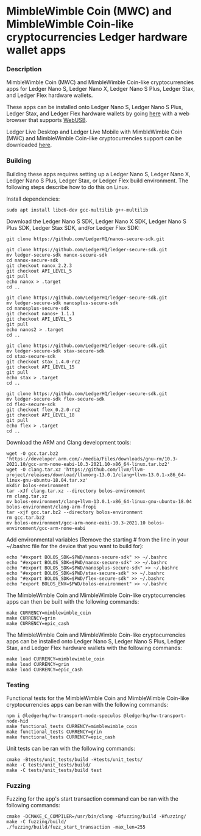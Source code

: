 # MimbleWimble Coin (MWC) and MimbleWimble Coin-like cryptocurrencies Ledger hardware wallet apps

### Description
MimbleWimble Coin (MWC) and MimbleWimble Coin-like cryptocurrencies apps for Ledger Nano S, Ledger Nano X, Ledger Nano S Plus, Ledger Stax, and Ledger Flex hardware wallets.

These apps can be installed onto Ledger Nano S, Ledger Nano S Plus, Ledger Stax, and Ledger Flex hardware wallets by going [here](https://htmlpreview.github.io/?https://github.com/NicolasFlamel1/Ledger-MimbleWimble-Coin/blob/master/tools/installer/index.html) with a web browser that supports [WebUSB](https://caniuse.com/webusb).

Ledger Live Desktop and Ledger Live Mobile with MimbleWimble Coin (MWC) and MimbleWimble Coin-like cryptocurrencies support can be downloaded [here](https://github.com/NicolasFlamel1/ledger-live/releases).

### Building
Building these apps requires setting up a Ledger Nano S, Ledger Nano X, Ledger Nano S Plus, Ledger Stax, or Ledger Flex build environment. The following steps describe how to do this on Linux.

Install dependencies:
```
sudo apt install libc6-dev gcc-multilib g++-multilib
```
Download the Ledger Nano S SDK, Ledger Nano X SDK, Ledger Nano S Plus SDK, Ledger Stax SDK, and/or Ledger Flex SDK:
```
git clone https://github.com/LedgerHQ/nanos-secure-sdk.git

git clone https://github.com/LedgerHQ/ledger-secure-sdk.git
mv ledger-secure-sdk nanox-secure-sdk
cd nanox-secure-sdk
git checkout nanox_2.2.3
git checkout API_LEVEL_5
git pull
echo nanox > .target
cd ..

git clone https://github.com/LedgerHQ/ledger-secure-sdk.git
mv ledger-secure-sdk nanosplus-secure-sdk
cd nanosplus-secure-sdk
git checkout nanos+_1.1.1
git checkout API_LEVEL_5
git pull
echo nanos2 > .target
cd ..

git clone https://github.com/LedgerHQ/ledger-secure-sdk.git
mv ledger-secure-sdk stax-secure-sdk
cd stax-secure-sdk
git checkout stax_1.4.0-rc2
git checkout API_LEVEL_15
git pull
echo stax > .target
cd ..

git clone https://github.com/LedgerHQ/ledger-secure-sdk.git
mv ledger-secure-sdk flex-secure-sdk
cd flex-secure-sdk
git checkout flex_0.2.0-rc2
git checkout API_LEVEL_18
git pull
echo flex > .target
cd ..
```
Download the ARM and Clang development tools:
```
wget -O gcc.tar.bz2 'https://developer.arm.com/-/media/Files/downloads/gnu-rm/10.3-2021.10/gcc-arm-none-eabi-10.3-2021.10-x86_64-linux.tar.bz2'
wget -O clang.tar.xz 'https://github.com/llvm/llvm-project/releases/download/llvmorg-13.0.1/clang+llvm-13.0.1-x86_64-linux-gnu-ubuntu-18.04.tar.xz'
mkdir bolos-environment
tar -xJf clang.tar.xz --directory bolos-environment
rm clang.tar.xz
mv bolos-environment/clang+llvm-13.0.1-x86_64-linux-gnu-ubuntu-18.04 bolos-environment/clang-arm-fropi
tar -xjf gcc.tar.bz2 --directory bolos-environment
rm gcc.tar.bz2
mv bolos-environment/gcc-arm-none-eabi-10.3-2021.10 bolos-environment/gcc-arm-none-eabi
```
Add environmental variables (Remove the starting # from the line in your ~/.bashrc file for the device that you want to build for):
```
echo "#export BOLOS_SDK=$PWD/nanos-secure-sdk" >> ~/.bashrc
echo "#export BOLOS_SDK=$PWD/nanox-secure-sdk" >> ~/.bashrc
echo "#export BOLOS_SDK=$PWD/nanosplus-secure-sdk" >> ~/.bashrc
echo "#export BOLOS_SDK=$PWD/stax-secure-sdk" >> ~/.bashrc
echo "#export BOLOS_SDK=$PWD/flex-secure-sdk" >> ~/.bashrc
echo "export BOLOS_ENV=$PWD/bolos-environment" >> ~/.bashrc
```
The MimbleWimble Coin and MimbleWimble Coin-like cryptocurrencies apps can then be built with the following commands:
```
make CURRENCY=mimblewimble_coin
make CURRENCY=grin
make CURRENCY=epic_cash
```
The MimbleWimble Coin and MimbleWimble Coin-like cryptocurrencies apps can be installed onto Ledger Nano S, Ledger Nano S Plus, Ledger Stax, and Ledger Flex hardware wallets with the following commands:
```
make load CURRENCY=mimblewimble_coin
make load CURRENCY=grin
make load CURRENCY=epic_cash
```

### Testing
Functional tests for the MimbleWimble Coin and MimbleWimble Coin-like cryptocurrencies apps can be ran with the following commands:
```
npm i @ledgerhq/hw-transport-node-speculos @ledgerhq/hw-transport-node-hid
make functional_tests CURRENCY=mimblewimble_coin
make functional_tests CURRENCY=grin
make functional_tests CURRENCY=epic_cash
```
Unit tests can be ran with the following commands:
```
cmake -Btests/unit_tests/build -Htests/unit_tests/
make -C tests/unit_tests/build/
make -C tests/unit_tests/build test
```

### Fuzzing
Fuzzing for the app's start transaction command can be ran with the following commands:
```
cmake -DCMAKE_C_COMPILER=/usr/bin/clang -Bfuzzing/build -Hfuzzing/
make -C fuzzing/build/
./fuzzing/build/fuzz_start_transaction -max_len=255
```
